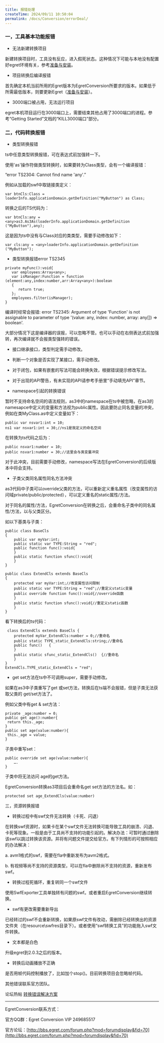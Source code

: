 ```yaml
---
title: 报错处理
createTime: 2024/09/11 10:50:04
permalink: /docs/Conversion/errorDeal/
---
```

### 一，工具基本功能报错

* 无法新建转换项目

新建转换项目时，工具没有反应，进入假死状态。这种情况下可能与本地没有配置好egret环境有关，参考[准备与安装](../../Conversion/installation/README.md)。

* 项目转换后编译报错

首先确定本机当前所用的Egret版本为EgretConversion所要求的版本。如果低于所需最低版本，则要更新Egret（[准备与安装](../../Conversion/installation/README.md)）。

* 3000端口被占用，无法运行项目

egret本机项目运行在3000端口上，需要结束其他占用了3000端口的进程。参考“Getting Started”文档的“KILL3000端口”部分。

### 二，代码转换报错

* 类型转换报错

ts中任意类型转换报错，可在表达式前加<any>强转一下。

使用'as'操作符做类型转换时，如果要转为Class类型，会有一个编译报错：

“error TS2304: Cannot find name 'any'.”

例如从加载的swf中取链接类定义：

```
var btnCls:Class = loaderInfo.applicationDomain.getDefinition("MyButton") as Class;
```

转换之后的TS代码为：

```
var btnCls:any = <any>as3.As3As(loaderInfo.applicationDomain.getDefinition ("MyButton"),any);
```

这是因为ts中没有与Class对应的类类型，需要手动修改如下：

```
var cls:any = <any>loaderInfo.applicationDomain.getDefinition ("MyButton");
```

* 类型转换报错error TS2345

```
private myFunc():void{
   var employees:Array<any>;
   var isManager:Function = function (element:any,index:number,arr:Array<any>):boolean
   {
      return true;
   };
   employees.filter(isManager);
}
```

编译时经常会报错:  error TS2345: Argument of type 'Function' is not assignable to parameter of type '(value: any, index: number, array: any[]) => boolean'.

大部分情况下这是编译器的误报，可以忽略不管。也可以手动在右侧表达式前加<any>强转，再次编译就不会报类型强转的错误。

* 接口继承接口，类型判定需手动修改。

* 判断一个对象是否实现了某接口，需手动修改。

* 对于闭包，如果有嵌套的写法可能会转换失效，根据错误提示修改写法。

* 对于出现的API警告，有未实现的API请参考手册里“手动填充API”章节。

* namespace引起的转换错误

暂时不支持命名空间的语法规则，as3中的namespace在ts中被忽略，在as3的namesapce中定义的变量和方法视为public属性。因此要防止同名变量的冲突，例如在类MyClass.as中定义变量如下：

```
public var nsvar1:int = 10;
ns1 var nsvar1:int = 30;//ns1是我定义的命名空间
```

在转换为ts代码之后为：

```
public nsvar1:number = 10;
public nsvar1:number = 30;//这里会与类变量冲突
```

对于此冲突，目前需要手动修改，namespace写法在EgretConversion的后续版本中将会支持。

* 子类父类同名属性同名方法冲突

as3代码中子类可以override父类的方法，可以重新定义重名属性（改变属性的访问域private/public/protected），可以定义重名的static属性/方法。

对于同名的属性/方法，EgretConversion在转换之后，会重命名子类中的同名属性/方法，以与父类区分。

如以下基类与子类：

```
public class BaseCls
{
	public var myVar:int;
	public static var TYPE:String = "red";
	public function func():void{
	}
	public static function sfunc():void{
	}
}
```

```
public class ExtendCls extends BaseCls
{
	protected var myVar:int;//改变属性访问限制
	public static var TYPE:String = "red";//重定义static变量
	public override function func():void{//override函数
	}
	public static function sfunc():void{//重定义static函数
	}
}
```

看下转换后的ts代码：

```
 class ExtendCls extends BaseCls {
	protected myVar_ExtendCls:number = 0;//重命名
	public static TYPE_static_ExtendCls:string;//重命名
	public func()	{
	}
	public static sfunc_static_ExtendCls()	{//重命名
	}
}
ExtendCls.TYPE_static_ExtendCls = "red";
```

* get set方法在ts中不可调用super，需要手动修改。

如果在as3中子类重写了get 或set方法，转换后在ts端不会报错，但是子类无法获取父类的 get/set方法了。

例如父类中有get & set方法：

```
private _age:number = 0;
public get age():number{
 return this._age;
}
public set age(value:number){
 this._age = value;
}
```

子类中重写set：

```
public override set age(value:number){
    ….
}
```

子类中将无法访问 age的get方法。

EgretConversion转换as3项目后会重命名get set方法的方法名。如：

```
protected set age_ExtendCls(value:number)
```

三，资源转换报错

* 转换过程中有swf文件无法转换（卡死、闪退）

在转换swf资源时，如果卡在某个swf文件无法转换可能导致工具的崩溃、闪退、卡死等现象。一般是由于工具尚不支持的功能引起的。解决办法：可暂时通过删除该swf以跳过转换该资源。并将有问题文件提交给官方。有下列情形的可按照相应的办法解决：

a. avm1格式的swf，需要在fla中重新发布为avm2格式。

b. 有视频等尚不支持的资源类型，可以在fla中删除尚不支持的资源，重新发布swf。

* 转换过程死循环，重复转同一个swf文件

使用SwfExporter工具单独转有问题的swf。或者重启EgretConversion继续转换。

* swf有更改需要重新导出

已经转过的swf不会重新转换，如果原swf文件有改动，需删除已经转换出的资源文件夹（在resource\swfres目录下）。或者使用“swf转换工具”的功能拖入swf文件转换。

* 文本都是白色

升级egret到2.0.3之后的版本。

* 转换后动画播放不正确

是否用帧代码控制播放了，比如加个stop()。目前转换项目会忽略帧代码。

其他错误联系官方团队。

论坛热帖 [转换错误解决方案](http://bbs.egret.com/thread-10741-1-1.html)

----

EgretConversion联系方式：

官方QQ群：Egret Conversion VIP 249685517

官方论坛：[http://bbs.egret.com/forum.php?mod=forumdisplay&fid=70](http://bbs.egret.com/forum.php?mod=forumdisplay&fid=70)
